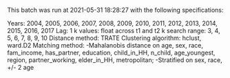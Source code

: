 This batch was run at 2021-05-31 18:28:27 with the following specifications:

Years: 2004, 2005, 2006, 2007, 2008, 2009, 2010, 2011, 2012, 2013, 2014, 2015, 2016, 2017
Lag: 1
k values: float across t1 and t2
k search range: 3, 4, 5, 6, 7, 8, 9, 10
Distance method: TRATE
Clustering algorithm: hclust, ward.D2
Matching method: 
	-Mahalanobis distance on age, sex, race, fam_income, has_partner, education, child_in_HH, n_child, age_youngest, region, partner_working, elder_in_HH, metropolitan; 
	-Stratified on sex, race, +/- 2 age
